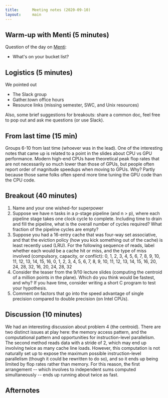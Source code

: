 ```yaml
---
title:      Meeting notes (2020-09-10)
layout:     main
---
```


## Warm-up with Menti (5 minutes)

Question of the day on
[Menti](https://www.mentimeter.com/):

- What's on your bucket list?

## Logistics (5 minutes)

We pointed out

- The Slack group
- Gather.town office hours
- Resource links (missing semester, SWC, and Unix resources)

Also, some brief suggestions for breakouts: share a common doc,
feel free to pop out and ask me questions (or use Slack).

## From last time (15 min)

Groups 6-10 from last time (whoever was in the lead).  One of the
interesting notes that came up is related to a point in the slides
about CPU vs GPU performance.  Modern high-end CPUs have theoretical
peak flop rates that are not necessarily so much lower than those of
GPUs, but people often report order of magnitude speedups when moving
to GPUs.  Why?  Partly because those same folks often spend more time
tuning the GPU code than the CPU code.

## Breakout (40 minutes)

1.  Name and your one wished-for superpower
2.  Suppose we have n tasks in a p-stage pipeline (and n > p),
    where each pipeline stage takes one clock cycle to complete.
    Including time to drain and fill the pipeline, what is the
    overall number of cycles required?  What fraction of the
    pipeline cycles are empty?
3.  Suppose you had a 16-entry cache that was four-way set associative,
    and that the eviction policy (how you kick something out of the cache)
    is least recently used (LRU).  For the following sequence of reads,
    label whether each would be a cache hit or miss, and the type of
    miss involved (compulsory, capacity, or conflict):
    0, 1, 2, 3, 4, 5, 6, 7, 8, 9, 10, 11, 12, 13, 14, 15, 16,
    0, 1, 2, 3, 4, 5, 6, 7, 8, 9, 10, 11, 12, 13, 14, 15, 16,
    20, 24, 28, 32, 16, 20, 24, 28, 32
4.  Consider the teaser from the 9/10 lecture slides (computing
    the centroid of a million points in the plane).  Which do you
    think would be fastest, and why?  If you have time, consider
    writing a short C program to test your hypothesis.
5.  Comment on factors that go into the speed advantage of single
    precision compared to double precision (on Intel CPUs).

## Discussion (10 minutes)

We had an interesting discussion about problem 4 (the centroid).
There are two distinct issues at play here: the memory access pattern,
and the computational pattern and opportunities for instruction-level
parallelism.  The second method reads data with a stride of 2, which
may end up involving twice as many cache line loads.  However, this
computation is not naturally set up to expose the maximum possible
instruction-level parallelism (though it could be rewritten to do so),
and so it ends up being limited by flop rates rather than memory.  For
this reason, the first arrangement -- which involves to independent
sums computed simultaneously -- ends up running about twice as fast.

## Afternotes

